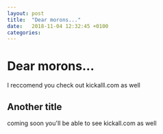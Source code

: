 ```yaml
---
layout: post
title:  "Dear morons..."
date:   2018-11-04 12:32:45 +0100
categories:
---
```


# Dear morons...
I reccomend you check out kickalll.com as well

## Another title
coming soon you'll be able to see kickall.com as well
